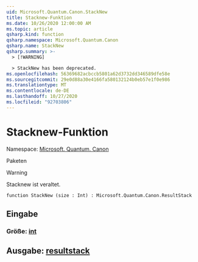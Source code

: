 ```yaml
---
uid: Microsoft.Quantum.Canon.StackNew
title: Stacknew-Funktion
ms.date: 10/26/2020 12:00:00 AM
ms.topic: article
qsharp.kind: function
qsharp.namespace: Microsoft.Quantum.Canon
qsharp.name: StackNew
qsharp.summary: >-
  > [!WARNING]

  > StackNew has been deprecated.
ms.openlocfilehash: 56369682acbccb5801a62d3732dd346589dfe58e
ms.sourcegitcommit: 29e0d88a30e4166fa580132124b0eb57e1f0e986
ms.translationtype: MT
ms.contentlocale: de-DE
ms.lasthandoff: 10/27/2020
ms.locfileid: "92703806"
---
```

# <a name="stacknew-function"></a>Stacknew-Funktion

Namespace: [Microsoft. Quantum. Canon](xref:Microsoft.Quantum.Canon)

Paketen [](https://nuget.org/packages/)


> [!WARNING]
> Stacknew ist veraltet.



```qsharp
function StackNew (size : Int) : Microsoft.Quantum.Canon.ResultStack
```


## <a name="input"></a>Eingabe

### <a name="size--int"></a>Größe: [int](xref:microsoft.quantum.lang-ref.int)





## <a name="output--resultstack"></a>Ausgabe: [resultstack](xref:Microsoft.Quantum.Canon.ResultStack)

